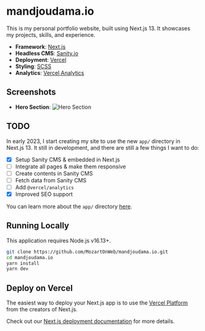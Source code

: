 # mandjoudama.io

This is my personal portfolio website, built using Next.js 13. It showcases my projects, skills, and experience.

- **Framework**: [Next.js](https://nextjs.org/)
- **Headless CMS**: [Sanity.io](https://sanity.io)
- **Deployment**: [Vercel](https://vercel.com)
- **Styling**: [SCSS](https://sass-lang.com/)
- **Analytics**: [Vercel Analytics](https://vercel.com/analytics)

## Screenshots

- **Hero Section**: ![Hero Section](https://firebasestorage.googleapis.com/v0/b/projects-screenshots.appspot.com/o/mandjoudama.io%2Fmandjoudama.png?alt=media&token=b34f86a9-9488-44e7-980b-ad178f7fabea)

## TODO

In early 2023, I start creating my site to use the new `app/` directory in Next.js 13. It still in development, and there are still a few things I want to do:

- [x] Setup Sanity CMS & embedded in Next.js
- [ ] Integrate all pages & make them responsive
- [ ] Create contents in Sanity CMS
- [ ] Fetch data from Sanity CMS
- [ ] Add `@vercel/analytics`
- [x] Improved SEO support

You can learn more about the `app/` directory [here](https://beta.nextjs.org/docs).

## Running Locally

This application requires Node.js v16.13+.

```bash
git clone https://github.com/MozartOnWeb/mandjoudama.io.git
cd mandjoudama.io
yarn install
yarn dev
```

## Deploy on Vercel

The easiest way to deploy your Next.js app is to use the [Vercel Platform](https://vercel.com/new?utm_medium=default-template&filter=next.js&utm_source=create-next-app&utm_campaign=create-next-app-readme) from the creators of Next.js.

Check out our [Next.js deployment documentation](https://nextjs.org/docs/deployment) for more details.
